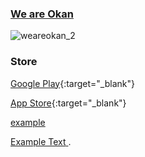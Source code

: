 ### [We are Okan](https://weareokan.com/)

![weareokan_2](https://user-images.githubusercontent.com/13637191/120913798-0dbee200-c657-11eb-9b30-98e517216742.jpg)

### Store
[Google Play](https://weareokan.com/project/#google-play){:target="_blank"}

[App Store](https://weareokan.com/project/#app-store){:target="_blank"}

<a href="http://example.com/" target="_blank">example</a>

<a href="https://example.com" target="_blank" rel="noopener"><span>Example Text</span> </a>.

<!--
**silexcorp/silexcorp** is a ✨ _special_ ✨ repository because its `README.md` (this file) appears on your GitHub profile.

Here are some ideas to get you started:

- 🔭 I’m currently working on ...
- 🌱 I’m currently learning ...
- 👯 I’m looking to collaborate on ...
- 🤔 I’m looking for help with ...
- 💬 Ask me about ...
- 📫 How to reach me: ...
- 😄 Pronouns: ...
- ⚡ Fun fact: ...
-->
